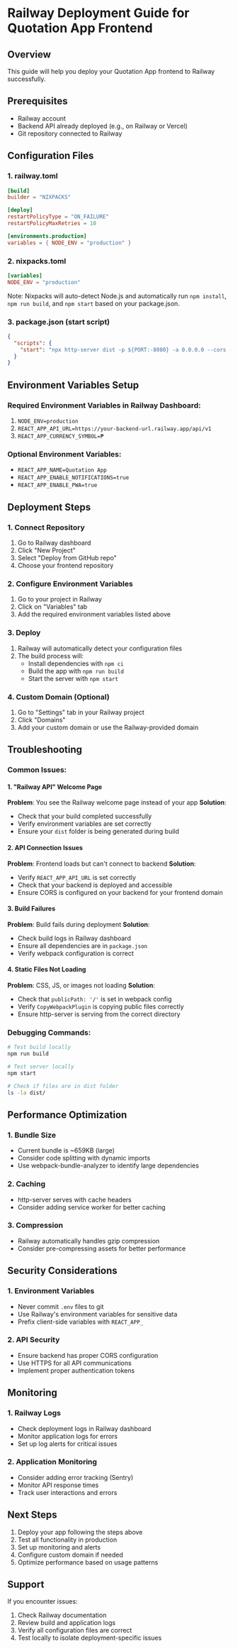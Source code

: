 # Railway Deployment Guide for Quotation App Frontend

## Overview
This guide will help you deploy your Quotation App frontend to Railway successfully.

## Prerequisites
- Railway account
- Backend API already deployed (e.g., on Railway or Vercel)
- Git repository connected to Railway

## Configuration Files

### 1. railway.toml
```toml
[build]
builder = "NIXPACKS"

[deploy]
restartPolicyType = "ON_FAILURE"
restartPolicyMaxRetries = 10

[environments.production]
variables = { NODE_ENV = "production" }
```

### 2. nixpacks.toml
```toml
[variables]
NODE_ENV = "production"
```
Note: Nixpacks will auto-detect Node.js and automatically run `npm install`, `npm run build`, and `npm start` based on your package.json.

### 3. package.json (start script)
```json
{
  "scripts": {
    "start": "npx http-server dist -p ${PORT:-8080} -a 0.0.0.0 --cors -c-1"
  }
}
```

## Environment Variables Setup

### Required Environment Variables in Railway Dashboard:
1. `NODE_ENV=production`
2. `REACT_APP_API_URL=https://your-backend-url.railway.app/api/v1`
3. `REACT_APP_CURRENCY_SYMBOL=₱`

### Optional Environment Variables:
- `REACT_APP_NAME=Quotation App`
- `REACT_APP_ENABLE_NOTIFICATIONS=true`
- `REACT_APP_ENABLE_PWA=true`

## Deployment Steps

### 1. Connect Repository
1. Go to Railway dashboard
2. Click "New Project"
3. Select "Deploy from GitHub repo"
4. Choose your frontend repository

### 2. Configure Environment Variables
1. Go to your project in Railway
2. Click on "Variables" tab
3. Add the required environment variables listed above

### 3. Deploy
1. Railway will automatically detect your configuration files
2. The build process will:
   - Install dependencies with `npm ci`
   - Build the app with `npm run build`
   - Start the server with `npm start`

### 4. Custom Domain (Optional)
1. Go to "Settings" tab in your Railway project
2. Click "Domains"
3. Add your custom domain or use the Railway-provided domain

## Troubleshooting

### Common Issues:

#### 1. "Railway API" Welcome Page
**Problem**: You see the Railway welcome page instead of your app
**Solution**: 
- Check that your build completed successfully
- Verify environment variables are set correctly
- Ensure your `dist` folder is being generated during build

#### 2. API Connection Issues
**Problem**: Frontend loads but can't connect to backend
**Solution**:
- Verify `REACT_APP_API_URL` is set correctly
- Check that your backend is deployed and accessible
- Ensure CORS is configured on your backend for your frontend domain

#### 3. Build Failures
**Problem**: Build fails during deployment
**Solution**:
- Check build logs in Railway dashboard
- Ensure all dependencies are in `package.json`
- Verify webpack configuration is correct

#### 4. Static Files Not Loading
**Problem**: CSS, JS, or images not loading
**Solution**:
- Check that `publicPath: '/'` is set in webpack config
- Verify `CopyWebpackPlugin` is copying public files correctly
- Ensure http-server is serving from the correct directory

### Debugging Commands:
```bash
# Test build locally
npm run build

# Test server locally
npm start

# Check if files are in dist folder
ls -la dist/
```

## Performance Optimization

### 1. Bundle Size
- Current bundle is ~659KB (large)
- Consider code splitting with dynamic imports
- Use webpack-bundle-analyzer to identify large dependencies

### 2. Caching
- http-server serves with cache headers
- Consider adding service worker for better caching

### 3. Compression
- Railway automatically handles gzip compression
- Consider pre-compressing assets for better performance

## Security Considerations

### 1. Environment Variables
- Never commit `.env` files to git
- Use Railway's environment variables for sensitive data
- Prefix client-side variables with `REACT_APP_`

### 2. API Security
- Ensure backend has proper CORS configuration
- Use HTTPS for all API communications
- Implement proper authentication tokens

## Monitoring

### 1. Railway Logs
- Check deployment logs in Railway dashboard
- Monitor application logs for errors
- Set up log alerts for critical issues

### 2. Application Monitoring
- Consider adding error tracking (Sentry)
- Monitor API response times
- Track user interactions and errors

## Next Steps

1. Deploy your app following the steps above
2. Test all functionality in production
3. Set up monitoring and alerts
4. Configure custom domain if needed
5. Optimize performance based on usage patterns

## Support

If you encounter issues:
1. Check Railway documentation
2. Review build and application logs
3. Verify all configuration files are correct
4. Test locally to isolate deployment-specific issues
